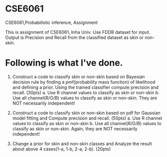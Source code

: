 # CSE6061
CSE6061,Probabilistic inference, Assignment

This is assignment of CSE6061, Inha Univ.
Use FDDB dataset for input.
Output is Precision and Recall from the classified dataset as skin or non-skin.

Following is what I've done.
====================================================================================================

1. Construct a code to classify skin or non-skin based on Bayesian decision
rule by finding a pmf(probability mass function) of likelihood and defining a
prior. Using the trained classifier compute precision and recall. (30pts)
  a. Use R channel values to classify as skin or non-skin
  b. Use all channel(R/G/B) values to classify as skin or non-skin. They
     are NOT necessarily independent!

2. Construct a code to classify skin or non-skin based on pdf for Gaussian
model fitting and Compute precision and recall. (50pts)
  a. Use R channel values to classify as skin or non-skin
  b. Use all channel(R/G/B) values to classify as skin or non-skin. Again,
     they are NOT necessarily independent!

3. Change a prior for skin and non-skin classes and Analyze the result about
above 4 cases(1-a, 1-b, 2-a, 2-b). (20pts)



